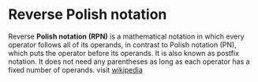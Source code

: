 # Reverse Polish notation

Reverse **Polish notation (RPN)** is a mathematical notation in which every operator follows all of its operands, 
in contrast to Polish notation (PN), which puts the operator before its operands. It is also known as postfix notation. 
It does not need any parentheses as long as each operator has a fixed number of operands.  visit [wikipedia](https://www.wikiwand.com/en/Reverse_Polish_notation)

